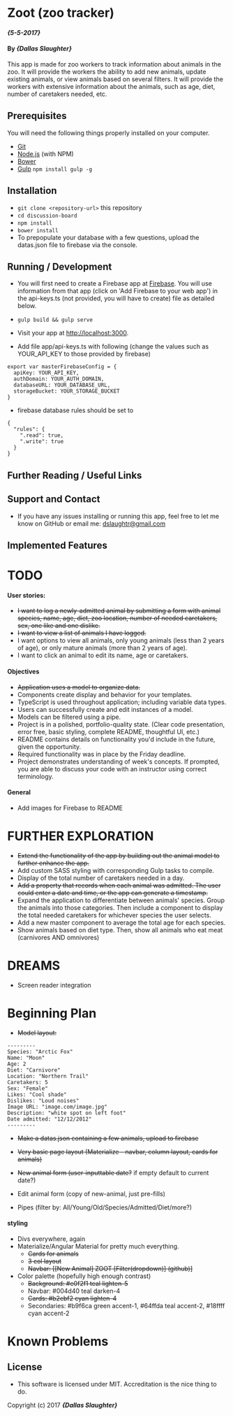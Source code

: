 # Zoot (zoo tracker)

#### _{5-5-2017}_

#### By _**{Dallas Slaughter}**_


This app is made for zoo workers to track information about animals in the zoo. It will provide the workers the ability to add new animals, update existing animals, or view animals based on several filters. It will provide the workers with extensive information about the animals, such as age, diet, number of caretakers needed, etc.


## Prerequisites

You will need the following things properly installed on your computer.

* [Git](https://git-scm.com/)
* [Node.js](https://nodejs.org/) (with NPM)
* [Bower](https://bower.io/)
* [Gulp](http://gulpjs.com) `npm install gulp -g`


## Installation

* `git clone <repository-url>` this repository
* `cd discussion-board`
* `npm install`
* `bower install`
* To prepopulate your database with a few questions, upload the datas.json file to firebase via the console.


## Running / Development

* You will first need to create a Firebase app at [Firebase](https://firebase.google.com). You will use information from that app (click on 'Add Firebase to your web app') in the api-keys.ts (not provided, you will have to create) file as detailed below.
* `gulp build && gulp serve`
* Visit your app at [http://localhost:3000](http://localhost:3000).


* Add file app/api-keys.ts with following (change the values such as YOUR_API_KEY to those provided by firebase)
```
export var masterFirebaseConfig = {
  apiKey: YOUR_API_KEY,
  authDomain: YOUR_AUTH_DOMAIN,
  databaseURL: YOUR_DATABASE_URL,
  storageBucket: YOUR_STORAGE_BUCKET
}
```

* firebase database rules should be set to
```
{
  "rules": {
    ".read": true,
    ".write": true
  }
}
```


## Further Reading / Useful Links


## Support and Contact

* If you have any issues installing or running this app, feel free to let me know on GitHub or email me: dslaughtr@gmail.com


## Implemented Features



TODO
======
#### User stories:
+ ~~I want to log a newly-admitted animal by submitting a form with animal species, name, age, diet, zoo location, number of needed caretakers, sex, one like and one dislike.~~
+ ~~I want to view a list of animals I have logged.~~
+ I want options to view all animals, only young animals (less than 2 years of age), or only mature animals (more than 2 years of age).
+ I want to click an animal to edit its name, age or caretakers.

#### Objectives
+ ~~Application uses a model to organize data.~~
+ Components create display and behavior for your templates.
+ TypeScript is used throughout application; including variable data types.
+ Users can successfully create and edit instances of a model.
+ Models can be filtered using a pipe.
+ Project is in a polished, portfolio-quality state. (Clear code presentation, error free, basic styling, complete README, thoughtful UI, etc.)
+ README contains details on functionality you'd include in the future, given the opportunity.
+ Required functionality was in place by the Friday deadline.
+ Project demonstrates understanding of week's concepts. If prompted, you are able to discuss your code with an instructor using correct terminology.

#### General
+ Add images for Firebase to README

FURTHER EXPLORATION
======
+ ~~Extend the functionality of the app by building out the animal model to further enhance the app.~~
+ Add custom SASS styling with corresponding Gulp tasks to compile.
+ Display of the total number of caretakers needed in a day.
+ ~~Add a property that records when each animal was admitted. The user could enter a date and time, or the app can generate a timestamp.~~
+ Expand the application to differentiate between animals' species. Group the animals into those categories. Then include a component to display the total needed caretakers for whichever species the user selects.
+ Add a new master component to average the total age for each species.
+ Show animals based on diet type. Then, show all animals who eat meat (carnivores AND omnivores)

DREAMS
======
+ Screen reader integration

Beginning Plan
======

+ ~~Model layout:~~
```
---------
Species: "Arctic Fox"
Name: "Moon"
Age: 2
Diet: "Carnivore"
Location: "Northern Trail"
Caretakers: 5
Sex: "Female"
Likes: "Cool shade"
Dislikes: "Loud noises"
Image URL: "image.com/image.jpg"
Description: "white spot on left foot"
Date admitted: "12/12/2012"
---------
```

+ ~~Make a datas.json containing a few animals, upload to firebase~~

+ ~~Very basic page layout (Materialize - navbar, column layout, cards for animals)~~

+ ~~New animal form (user-inputtable date?~~ if empty default to current date?)

+ Edit animal form (copy of new-animal, just pre-fills)

+ Pipes (filter by: All/Young/Old/Species/Admitted/Diet/more?)

#### styling
+ Divs everywhere, again
+ Materialize/Angular Material for pretty much everything.
  * ~~Cards for animals~~
  * ~~3 col layout~~
  * ~~Navbar: [[New Animal]     ZOOT     [Filter(dropdown)] (github)]~~
+ Color palette (hopefully high enough contrast)
  * ~~Background: #e0f2f1 teal lighten-5~~
  * Navbar: #004d40 teal darken-4
  * ~~Cards: #b2ebf2 cyan lighten-4~~
  * Secondaries: #b9f6ca green accent-1, #64ffda teal accent-2, #18ffff cyan accent-2


# Known Problems



## License

* This software is licensed under MIT. Accreditation is the nice thing to do.


Copyright (c) 2017 **_{Dallas Slaughter}_**
